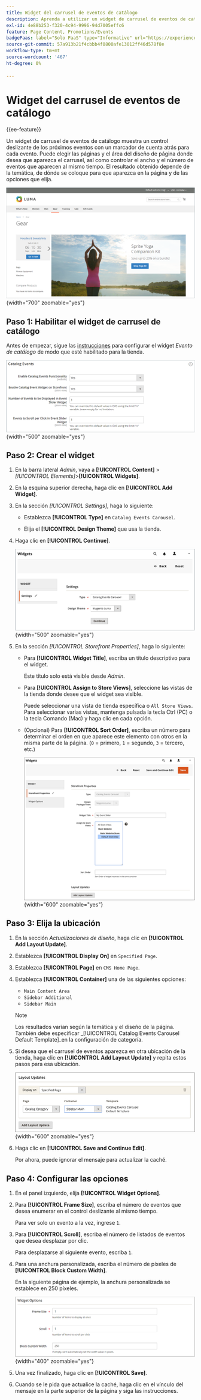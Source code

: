 ```yaml
---
title: Widget del carrusel de eventos de catálogo
description: Aprenda a utilizar un widget de carrusel de eventos de catálogo para mostrar un control deslizante de próximos eventos en una página.
exl-id: 4e88b253-f320-4c94-9996-94d7005effc6
feature: Page Content, Promotions/Events
badgePaas: label="Solo PaaS" type="Informative" url="https://experienceleague.adobe.com/en/docs/commerce/user-guides/product-solutions" tooltip="Se aplica solo a proyectos de Adobe Commerce en la nube (infraestructura PaaS administrada por Adobe) y a proyectos locales."
source-git-commit: 57a913b21f4cbbb4f0800afe13012ff46d578f8e
workflow-type: tm+mt
source-wordcount: '467'
ht-degree: 0%

---
```


# Widget del carrusel de eventos de catálogo

{{ee-feature}}

Un widget de carrusel de eventos de catálogo muestra un control deslizante de los próximos eventos con un marcador de cuenta atrás para cada evento. Puede elegir las páginas y el área del diseño de página donde desea que aparezca el carrusel, así como controlar el ancho y el número de eventos que aparecen al mismo tiempo. El resultado obtenido depende de la temática, de dónde se coloque para que aparezca en la página y de las opciones que elija.

![Carrusel de eventos en la barra lateral izquierda](./assets/storefront-event-carousel-sidebar-gear.png){width="700" zoomable="yes"}

## Paso 1: Habilitar el widget de carrusel de catálogo

Antes de empezar, sigue las [instrucciones](../merchandising-promotions/event-configure.md) para configurar el widget _Evento de catálogo_ de modo que esté habilitado para la tienda.

![Configuración de evento de catálogo](./assets/config-catalog-catalog-events-1.png){width="500" zoomable="yes"}

## Paso 2: Crear el widget

1. En la barra lateral _Admin_, vaya a **[!UICONTROL Content]** > _[!UICONTROL Elements]_>**[!UICONTROL Widgets]**.

1. En la esquina superior derecha, haga clic en **[!UICONTROL Add Widget]**.

1. En la sección _[!UICONTROL Settings]_, haga lo siguiente:

   - Establezca **[!UICONTROL Type]** en `Catalog Events Carousel`.

   - Elija el **[!UICONTROL Design Theme]** que usa la tienda.

1. Haga clic en **[!UICONTROL Continue]**.

   ![Configuración de widget para un carrusel de eventos](./assets/widget-event-carousel-settings.png){width="500" zoomable="yes"}

1. En la sección _[!UICONTROL Storefront Properties]_, haga lo siguiente:

   - Para **[!UICONTROL Widget Title]**, escriba un título descriptivo para el widget.

     Este título solo está visible desde _Admin_.

   - Para **[!UICONTROL Assign to Store Views]**, seleccione las vistas de la tienda donde desee que el widget sea visible.

     Puede seleccionar una vista de tienda específica o `All Store Views`. Para seleccionar varias vistas, mantenga pulsada la tecla Ctrl (PC) o la tecla Comando (Mac) y haga clic en cada opción.

   - (Opcional) Para **[!UICONTROL Sort Order]**, escriba un número para determinar el orden en que aparece este elemento con otros en la misma parte de la página. (`0` = primero, `1` = segundo, `3` = tercero, etc.)

     ![Propiedades de tienda de widgets](./assets/widget-event-carousel-storefront-properties.png){width="600" zoomable="yes"}

## Paso 3: Elija la ubicación

1. En la sección _Actualizaciones de diseño_, haga clic en **[!UICONTROL Add Layout Update]**.

1. Establezca **[!UICONTROL Display On]** en `Specified Page`.

1. Establezca **[!UICONTROL Page]** en `CMS Home Page`.

1. Establezca **[!UICONTROL Container]** una de las siguientes opciones:

   - `Main Content Area`
   - `Sidebar Additional`
   - `Sidebar Main`

   >[!NOTE]
   >
   >Los resultados varían según la temática y el diseño de la página. También debe especificar _[!UICONTROL Catalog Events Carousel Default Template]_en la configuración de categoría.

1. Si desea que el carrusel de eventos aparezca en otra ubicación de la tienda, haga clic en **[!UICONTROL Add Layout Update]** y repita estos pasos para esa ubicación.

   ![Actualizaciones de diseño](./assets/widget-event-carousel-layout-updates-catalog-category-sidebar.png){width="600" zoomable="yes"}

1. Haga clic en **[!UICONTROL Save and Continue Edit]**.

   Por ahora, puede ignorar el mensaje para actualizar la caché.

## Paso 4: Configurar las opciones

1. En el panel izquierdo, elija **[!UICONTROL Widget Options]**.

1. Para **[!UICONTROL Frame Size]**, escriba el número de eventos que desea enumerar en el control deslizante al mismo tiempo.

   Para ver solo un evento a la vez, ingrese `1`.

1. Para **[!UICONTROL Scroll]**, escriba el número de listados de eventos que desea desplazar por clic.

   Para desplazarse al siguiente evento, escriba `1`.

1. Para una anchura personalizada, escriba el número de píxeles de **[!UICONTROL Block Custom Width]**.

   En la siguiente página de ejemplo, la anchura personalizada se establece en 250 píxeles.

   ![Opciones de widget de ancho personalizado](./assets/widget-options-custom-width.png){width="400" zoomable="yes"}

1. Una vez finalizado, haga clic en **[!UICONTROL Save]**.

1. Cuando se le pida que actualice la caché, haga clic en el vínculo del mensaje en la parte superior de la página y siga las instrucciones.
